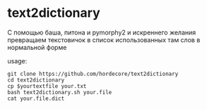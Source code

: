 # text2dictionary

С помощью баша, питона и pymorphy2 и искреннего желания превращаем текстовичок в список использованных там слов в нормальной форме

usage:

    git clone https://github.com/hordecore/text2dictionary
    cd text2dictionary
    cp $yourtextfile your.txt
    bash text2dictionary.sh your.file
    cat your.file.dict
